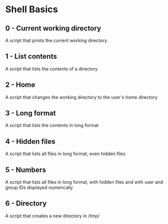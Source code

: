 # Shell Basics
## 0 - Current working directory
A script that prints the current working directory

## 1 - List contents
A script that lists the contents of a directory

## 2 - Home
A script that changes the working directory to the user's home directory

## 3 - Long format
A script that lists the contents in long format

## 4 - Hidden files
A script that lists all files in long format, even hidden files

## 5 - Numbers
A script that lists all files in long format, with hidden files and with user and group IDs displayed numerically

## 6 - Directory
A script that creates a new directory in /tmp/